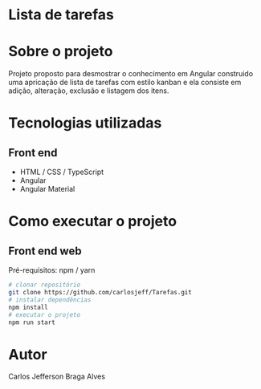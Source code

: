 # Lista de tarefas 

# Sobre o projeto

Projeto proposto para desmostrar o conhecimento em Angular construido uma apricação de lista de tarefas com estilo kanban e ela consiste em adição, alteração, exclusão e listagem dos itens.


# Tecnologias utilizadas
## Front end
- HTML / CSS / TypeScript
- Angular
- Angular Material


# Como executar o projeto

## Front end web
Pré-requisitos: npm / yarn

```bash
# clonar repositório
git clone https://github.com/carlosjeff/Tarefas.git
# instalar dependências
npm install
# executar o projeto
npm run start
```

# Autor

Carlos Jefferson Braga Alves
